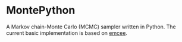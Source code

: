 # MontePython
A Markov chain-Monte Carlo (MCMC) sampler written in Python. The current basic implementation is based on [emcee](https://github.com/dfm/emcee).
